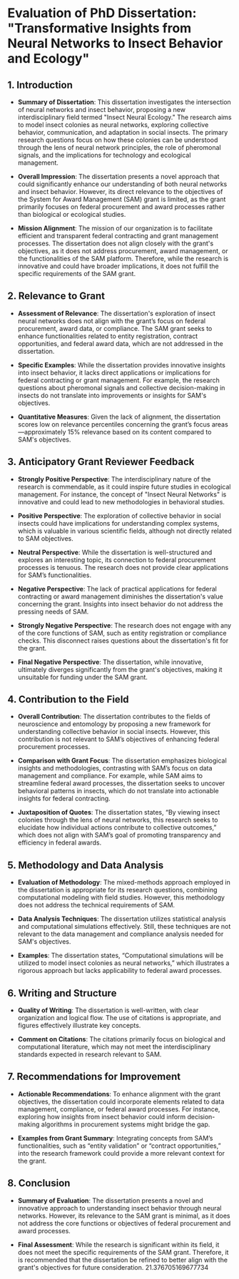 # Evaluation of PhD Dissertation: "Transformative Insights from Neural Networks to Insect Behavior and Ecology"

## 1. Introduction
- **Summary of Dissertation**: This dissertation investigates the intersection of neural networks and insect behavior, proposing a new interdisciplinary field termed "Insect Neural Ecology." The research aims to model insect colonies as neural networks, exploring collective behavior, communication, and adaptation in social insects. The primary research questions focus on how these colonies can be understood through the lens of neural network principles, the role of pheromonal signals, and the implications for technology and ecological management.

- **Overall Impression**: The dissertation presents a novel approach that could significantly enhance our understanding of both neural networks and insect behavior. However, its direct relevance to the objectives of the System for Award Management (SAM) grant is limited, as the grant primarily focuses on federal procurement and award processes rather than biological or ecological studies.

- **Mission Alignment**: The mission of our organization is to facilitate efficient and transparent federal contracting and grant management processes. The dissertation does not align closely with the grant's objectives, as it does not address procurement, award management, or the functionalities of the SAM platform. Therefore, while the research is innovative and could have broader implications, it does not fulfill the specific requirements of the SAM grant.

## 2. Relevance to Grant
- **Assessment of Relevance**: The dissertation's exploration of insect neural networks does not align with the grant’s focus on federal procurement, award data, or compliance. The SAM grant seeks to enhance functionalities related to entity registration, contract opportunities, and federal award data, which are not addressed in the dissertation.

- **Specific Examples**: While the dissertation provides innovative insights into insect behavior, it lacks direct applications or implications for federal contracting or grant management. For example, the research questions about pheromonal signals and collective decision-making in insects do not translate into improvements or insights for SAM's objectives.

- **Quantitative Measures**: Given the lack of alignment, the dissertation scores low on relevance percentiles concerning the grant’s focus areas—approximately 15% relevance based on its content compared to SAM's objectives.

## 3. Anticipatory Grant Reviewer Feedback
- **Strongly Positive Perspective**: The interdisciplinary nature of the research is commendable, as it could inspire future studies in ecological management. For instance, the concept of "Insect Neural Networks" is innovative and could lead to new methodologies in behavioral studies.

- **Positive Perspective**: The exploration of collective behavior in social insects could have implications for understanding complex systems, which is valuable in various scientific fields, although not directly related to SAM objectives.

- **Neutral Perspective**: While the dissertation is well-structured and explores an interesting topic, its connection to federal procurement processes is tenuous. The research does not provide clear applications for SAM’s functionalities.

- **Negative Perspective**: The lack of practical applications for federal contracting or award management diminishes the dissertation's value concerning the grant. Insights into insect behavior do not address the pressing needs of SAM.

- **Strongly Negative Perspective**: The research does not engage with any of the core functions of SAM, such as entity registration or compliance checks. This disconnect raises questions about the dissertation's fit for the grant.

- **Final Negative Perspective**: The dissertation, while innovative, ultimately diverges significantly from the grant's objectives, making it unsuitable for funding under the SAM grant.

## 4. Contribution to the Field
- **Overall Contribution**: The dissertation contributes to the fields of neuroscience and entomology by proposing a new framework for understanding collective behavior in social insects. However, this contribution is not relevant to SAM’s objectives of enhancing federal procurement processes.

- **Comparison with Grant Focus**: The dissertation emphasizes biological insights and methodologies, contrasting with SAM’s focus on data management and compliance. For example, while SAM aims to streamline federal award processes, the dissertation seeks to uncover behavioral patterns in insects, which do not translate into actionable insights for federal contracting.

- **Juxtaposition of Quotes**: The dissertation states, “By viewing insect colonies through the lens of neural networks, this research seeks to elucidate how individual actions contribute to collective outcomes,” which does not align with SAM’s goal of promoting transparency and efficiency in federal awards.

## 5. Methodology and Data Analysis
- **Evaluation of Methodology**: The mixed-methods approach employed in the dissertation is appropriate for its research questions, combining computational modeling with field studies. However, this methodology does not address the technical requirements of SAM.

- **Data Analysis Techniques**: The dissertation utilizes statistical analysis and computational simulations effectively. Still, these techniques are not relevant to the data management and compliance analysis needed for SAM's objectives.

- **Examples**: The dissertation states, “Computational simulations will be utilized to model insect colonies as neural networks,” which illustrates a rigorous approach but lacks applicability to federal award processes.

## 6. Writing and Structure
- **Quality of Writing**: The dissertation is well-written, with clear organization and logical flow. The use of citations is appropriate, and figures effectively illustrate key concepts.

- **Comment on Citations**: The citations primarily focus on biological and computational literature, which may not meet the interdisciplinary standards expected in research relevant to SAM.

## 7. Recommendations for Improvement
- **Actionable Recommendations**: To enhance alignment with the grant objectives, the dissertation could incorporate elements related to data management, compliance, or federal award processes. For instance, exploring how insights from insect behavior could inform decision-making algorithms in procurement systems might bridge the gap.

- **Examples from Grant Summary**: Integrating concepts from SAM’s functionalities, such as “entity validation” or “contract opportunities,” into the research framework could provide a more relevant context for the grant.

## 8. Conclusion
- **Summary of Evaluation**: The dissertation presents a novel and innovative approach to understanding insect behavior through neural networks. However, its relevance to the SAM grant is minimal, as it does not address the core functions or objectives of federal procurement and award processes.

- **Final Assessment**: While the research is significant within its field, it does not meet the specific requirements of the SAM grant. Therefore, it is recommended that the dissertation be refined to better align with the grant's objectives for future consideration. 21.376705169677734